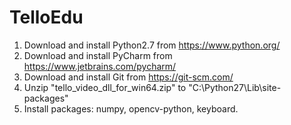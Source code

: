 # TelloEdu

1. Download and install Python2.7 from https://www.python.org/
2. Download and install PyCharm from https://www.jetbrains.com/pycharm/
3. Download and install Git from https://git-scm.com/
4. Unzip "tello_video_dll_for_win64.zip" to "C:\Python27\Lib\site-packages"
5. Install packages: numpy, opencv-python, keyboard.
